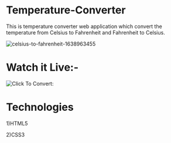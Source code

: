 # Temperature-Converter
This is temperature converter web application which convert the temperature from Celsius  to Fahrenheit and Fahrenheit  to Celsius.




![celsius-to-fahrenheit-1638963455](https://user-images.githubusercontent.com/89854060/175574786-60c1631e-9bd7-47db-9d07-132c42c5f4b9.png)


# Watch it Live:-
![Click To Convert:](https://temperatureconvertfast.blogspot.com/)


# Technologies
1)HTML5

2)CSS3
